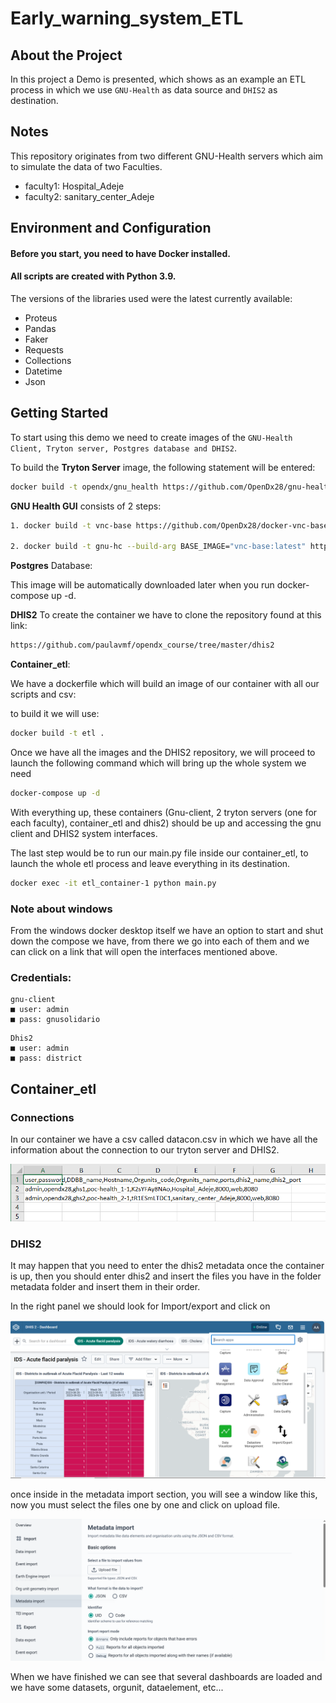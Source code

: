 # Early_warning_system_ETL

## About the Project
In this project a Demo is presented, which shows as an example an ETL process in which we use ```GNU-Health``` as data source and ```DHIS2``` as destination.

## Notes
This repository originates from two different GNU-Health servers which aim to simulate the data of two Faculties.
- faculty1: Hospital_Adeje
- faculty2: sanitary_center_Adeje

## Environment and Configuration
#### Before you start, you need to have Docker installed.
#### All scripts are created with Python 3.9.

The versions of the libraries used were the latest currently available:

- Proteus 
- Pandas 
- Faker 
- Requests
- Collections
- Datetime
- Json

## Getting Started
To start using this demo we need to create images of the ```GNU-Health Client, Tryton server, Postgres database and DHIS2```.


To build the **Tryton Server** image, the following statement will be entered:

```bash
docker build -t opendx/gnu_health https://github.com/OpenDx28/gnu-health-server-docker.git#new_demo
```

**GNU Health GUI** consists of 2 steps:

```bash
1. docker build -t vnc-base https://github.com/OpenDx28/docker-vnc-base.git#:sr

2. docker build -t gnu-hc --build-arg BASE_IMAGE="vnc-base:latest" https://github.com/OpenDx28/docker-gnu-hc.git#:src
```

**Postgres** Database: 

This image will be automatically downloaded later when you run docker-compose up -d.


**DHIS2** To create the container we have to clone the repository found at this link:

``` bash 
https://github.com/paulavmf/opendx_course/tree/master/dhis2
```

**Container_etl**:

We have a dockerfile which will build an image of our container with all our scripts and csv:

to build it we will use:

```bash 
docker build -t etl .
```

Once we have all the images and the DHIS2 repository, we will proceed to launch the following command which will bring up the whole system we need

```bash
docker-compose up -d
```

With everything up, these containers (Gnu-client, 2 tryton servers (one for each faculty), container_etl and dhis2) should be up and accessing the gnu client and DHIS2 system interfaces.

The last step would be to run our main.py file inside our container_etl, to launch the whole etl process and leave everything in its destination.

```bash
docker exec -it etl_container-1 python main.py
```

### Note about windows
From the windows docker desktop itself we have an option to start and shut down the compose we have, from there we go into each of them and we can click on a link that will open the interfaces mentioned above.


### Credentials:

```
gnu-client
■ user: admin
■ pass: gnusolidario
```
```
Dhis2
■ user: admin
■ pass: district
```

## Container_etl
### Connections
In our container we have a csv called datacon.csv in which we have all the information about the connection to our tryton server and DHIS2.

![Datacon.csv](assets/Captura.PNG)

### DHIS2
It may happen that you need to enter the dhis2 metadata once the container is up, then you should enter dhis2 and insert the files you have in the folder
metadata folder and insert them in their order.

In the right panel we should look for Import/export and click on

![Datacon.csv](assets/panel.PNG)

once inside in the metadata import section, you will see a window like this, now you must select the files one by one and click on upload file.

![Datacon.csv](assets/meta.PNG)

When we have finished we can see that several dashboards are loaded and we have some datasets, orgunit, dataelement, etc...
